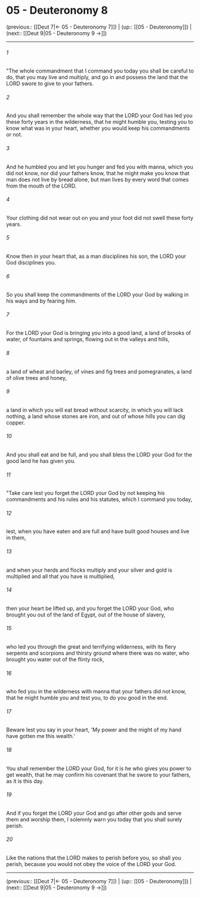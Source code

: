 # 05 - Deuteronomy 8

(previous:: [[Deut 7|← 05 - Deuteronomy 7]]) | (up:: [[05 - Deuteronomy]]) | (next:: [[Deut 9|05 - Deuteronomy 9 →]])

***


###### 1 
"The whole commandment that I command you today you shall be careful to do, that you may live and multiply, and go in and possess the land that the LORD swore to give to your fathers. 

###### 2 
And you shall remember the whole way that the LORD your God has led you these forty years in the wilderness, that he might humble you, testing you to know what was in your heart, whether you would keep his commandments or not. 

###### 3 
And he humbled you and let you hunger and fed you with manna, which you did not know, nor did your fathers know, that he might make you know that man does not live by bread alone, but man lives by every word that comes from the mouth of the LORD. 

###### 4 
Your clothing did not wear out on you and your foot did not swell these forty years. 

###### 5 
Know then in your heart that, as a man disciplines his son, the LORD your God disciplines you. 

###### 6 
So you shall keep the commandments of the LORD your God by walking in his ways and by fearing him. 

###### 7 
For the LORD your God is bringing you into a good land, a land of brooks of water, of fountains and springs, flowing out in the valleys and hills, 

###### 8 
a land of wheat and barley, of vines and fig trees and pomegranates, a land of olive trees and honey, 

###### 9 
a land in which you will eat bread without scarcity, in which you will lack nothing, a land whose stones are iron, and out of whose hills you can dig copper. 

###### 10 
And you shall eat and be full, and you shall bless the LORD your God for the good land he has given you. 

###### 11 
"Take care lest you forget the LORD your God by not keeping his commandments and his rules and his statutes, which I command you today, 

###### 12 
lest, when you have eaten and are full and have built good houses and live in them, 

###### 13 
and when your herds and flocks multiply and your silver and gold is multiplied and all that you have is multiplied, 

###### 14 
then your heart be lifted up, and you forget the LORD your God, who brought you out of the land of Egypt, out of the house of slavery, 

###### 15 
who led you through the great and terrifying wilderness, with its fiery serpents and scorpions and thirsty ground where there was no water, who brought you water out of the flinty rock, 

###### 16 
who fed you in the wilderness with manna that your fathers did not know, that he might humble you and test you, to do you good in the end. 

###### 17 
Beware lest you say in your heart, 'My power and the might of my hand have gotten me this wealth.' 

###### 18 
You shall remember the LORD your God, for it is he who gives you power to get wealth, that he may confirm his covenant that he swore to your fathers, as it is this day. 

###### 19 
And if you forget the LORD your God and go after other gods and serve them and worship them, I solemnly warn you today that you shall surely perish. 

###### 20 
Like the nations that the LORD makes to perish before you, so shall you perish, because you would not obey the voice of the LORD your God.

***

(previous:: [[Deut 7|← 05 - Deuteronomy 7]]) | (up:: [[05 - Deuteronomy]]) | (next:: [[Deut 9|05 - Deuteronomy 9 →]])
